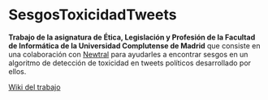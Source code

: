 # SesgosToxicidadTweets
**Trabajo de la asignatura de Ética, Legislación y Profesión de la Facultad de Informática de la Universidad Complutense de Madrid**
que consiste en una colaboración con [Newtral](https://www.newtral.es/) para ayudarles a encontrar sesgos en un algoritmo de detección de toxicidad en tweets políticos desarrollado por ellos.

[Wiki del trabajo](http://wikis.fdi.ucm.es/ELP/Trabajo:An%C3%A1lisis_de_sesgos_sobre_un_algoritmo_de_medici%C3%B3n_de_toxicidad_-_colaboraci%C3%B3n_con_Newtral)
